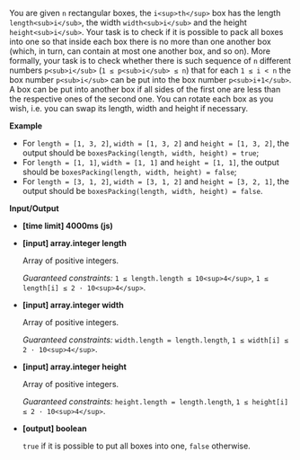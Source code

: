 ﻿You are given `n` rectangular boxes, the `i<sup>th</sup>` box has the length `length<sub>i</sub>`, the width `width<sub>i</sub>` and the height `height<sub>i</sub>`. Your task is to check if it is possible to pack all boxes into one so that inside each box there is no more than one another box (which, in turn, can contain at most one another box, and so on). More formally, your task is to check whether there is such sequence of `n` different numbers `p<sub>i</sub>` (`1 ≤ p<sub>i</sub> ≤ n`) that for each `1 ≤ i < n` the box number `p<sub>i</sub>` can be put into the box number `p<sub>i+1</sub>`.
A box can be put into another box if all sides of the first one are less than the respective ones of the second one. You can rotate each box as you wish, i.e. you can swap its length, width and height if necessary.

**Example**

*   For `length = [1, 3, 2]`, `width = [1, 3, 2]` and `height = [1, 3, 2]`, the output should be
    `boxesPacking(length, width, height) = true`;
*   For `length = [1, 1]`, `width = [1, 1]` and `height = [1, 1]`, the output should be
    `boxesPacking(length, width, height) = false`;
*   For `length = [3, 1, 2]`, `width = [3, 1, 2]` and `height = [3, 2, 1]`, the output should be
    `boxesPacking(length, width, height) = false`.

**Input/Output**

*   **[time limit] 4000ms (js)**

*   **[input] array.integer length**

    Array of positive integers.

    _Guaranteed constraints:_
    `1 ≤ length.length ≤ 10<sup>4</sup>`,
    `1 ≤ length[i] ≤ 2 · 10<sup>4</sup>`.

*   **[input] array.integer width**

    Array of positive integers.

    _Guaranteed constraints:_
    `width.length = length.length`,
    `1 ≤ width[i] ≤ 2 · 10<sup>4</sup>`.

*   **[input] array.integer height**

    Array of positive integers.

    _Guaranteed constraints:_
    `height.length = length.length`,
    `1 ≤ height[i] ≤ 2 · 10<sup>4</sup>`.

*   **[output] boolean**

    `true` if it is possible to put all boxes into one, `false` otherwise.